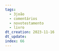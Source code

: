 ```yaml
---
tags:
  - 3joão
  - comentários
  - novotestamento
  - livro
dt_creation: 2023-11-16
dt_update: 
index: 66
---
```

